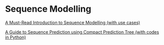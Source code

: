 # Sequence Modelling

[A Must-Read Introduction to Sequence Modelling \(with use cases\)](https://www.analyticsvidhya.com/blog/2018/04/sequence-modelling-an-introduction-with-practical-use-cases/)

[A Guide to Sequence Prediction using Compact Prediction Tree \(with codes in Python\)](https://www.analyticsvidhya.com/blog/2018/04/guide-sequence-prediction-using-compact-prediction-tree-python/)

